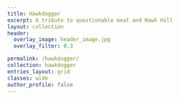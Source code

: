 ```yaml
---
title: Hawkdogger
excerpt: A tribute to questionable meat and Hawk Hill
layout: collection
header:
  overlay_image: header_image.jpg
  overlay_filter: 0.3

permalink: /hawkdogger/
collection: hawkdogger
entries_layout: grid
classes: wide
author_profile: false
---
```


